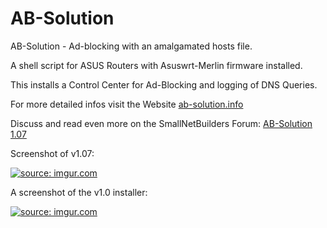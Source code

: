 # AB-Solution
AB-Solution - Ad-blocking with an amalgamated hosts file.

A shell script for ASUS Routers 
with Asuswrt-Merlin firmware installed.

This installs a Control Center for Ad-Blocking
and logging of DNS Queries.

For more detailed infos visit the Website <a href="http://www.ab-solution.info">ab-solution.info</a>

Discuss and read even more on the SmallNetBuilders Forum:
<a href="http://www.snbforums.com/threads/ab-solution-1-07-is-out.31474/">AB-Solution 1.07</a>

Screenshot of v1.07:

<a href="http://i.imgur.com/lvNfRmK.png"><img src="http://i.imgur.com/lvNfRmK.png" title="source: imgur.com" /></a>

A screenshot of the v1.0 installer:

<a href="http://imgur.com/RAnMIBg"><img src="http://i.imgur.com/RAnMIBg.png" title="source: imgur.com" /></a>
